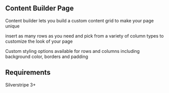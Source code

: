 ## Content Builder Page ##

Content builder lets you build a custom content grid to make your page unique

insert as many rows as you need and pick from a variety of column types to customize the look of your page

Custom styling options available for rows and columns including background color, borders and padding

## Requirements ##
Silverstripe 3+

